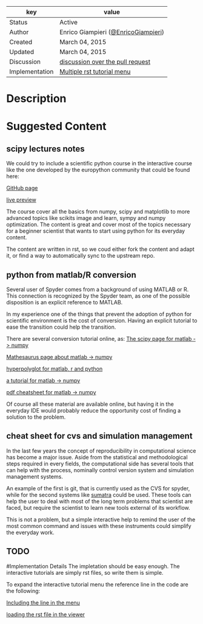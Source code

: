 | key            | value                                                 |
|----------------|-------------------------------------------------------|
| Status         | Active                                                |
| Author         | Enrico Giampieri ([@EnricoGiampieri](https://github.com/EnricoGiampieri))                  |
| Created        | March 04, 2015                                     |
| Updated        | March 04, 2015                                     |
| Discussion     | [discussion over the pull request](https://github.com/spyder-ide/spyder/pull/2225)    |
| Implementation | [Multiple rst tutorial menu](https://github.com/spyder-ide/spyder/pull/2225)                                        |

# Description

# Suggested Content

## scipy lectures notes
We could try to include a scientific python course in the interactive course like the one developed by the europython community that could be found here:

[GitHub page](https://github.com/scipy-lectures/scipy-lecture-notes)

[live preview](http://scipy-lectures.github.io/)

The course cover all the basics from numpy, scipy and matplotlib to more advanced topics like scikits image and learn, sympy and numpy optimization.
The content is great and cover most of the topics necessary for a beginner scientist that wants to start using python for its everyday content.

The content are written in rst, so we coud either fork the content and adapt it, or find a way to automatically sync to the upstream repo.

## python from matlab/R conversion

Several user of Spyder comes from a background of using MATLAB or R.
This connection is recognized by the Spyder team, as one of the possible disposition is an explicit reference to MATLAB. 

In my experience one of the things that prevent the adoption of python for scientific environment is the cost of conversion. Having an explicit tutorial to ease the transition could help the transition.

There are several conversion tutorial online, as:
[The scipy page for matlab -> numpy](http://wiki.scipy.org/NumPy_for_Matlab_Users)

[Mathesaurus page about matlab -> numpy](http://mathesaurus.sourceforge.net/matlab-numpy.html)

[hyperpolyglot for matlab, r and python](http://hyperpolyglot.org/numerical-analysis)

[a tutorial for matlab -> numpy](http://bastibe.de/2013-01-20-a-python-primer-for-matlab-users.html)

[pdf cheatsheet for matlab -> numpy](http://web.stanford.edu/class/physics91si/2014/handouts/matlab-python-xref.pdf)

Of course all these material are available online, but having it in the everyday IDE would probably reduce the opportunity cost of finding a solution to the problem.

## cheat sheet for cvs and simulation management
In the last few years the concept of reproducibility in computational science has become a major issue.
Aside from the statistical and methodological steps required in every fields, the computational side has several tools that can help with the process, nominally control version system and simulation management systems.

An example of the first is git, that is currently used as the CVS for spyder, while for the second systems like [sumatra](https://pythonhosted.org/Sumatra/) could be used.
These tools can help the user to deal with most of the long term problems that scientist are faced, but require the scientist to learn new tools external of its workflow.

This is not a problem, but a simple interactive help to remind the user of the most common command and issues with these instruments could simplify the everyday work.

## TODO

#Implementation Details
The impletation should be easy enough.
The interactive tutorials are simply rst files, so write them is simple.

To expand the interactive tutorial menu the reference line in the code are the following:

[Including the line in the menu](https://github.com/EnricoGiampieri/spyder/blob/master/spyderlib/spyder.py#L975)

[loading the rst file in the viewer](https://github.com/EnricoGiampieri/spyder/blob/master/spyderlib/plugins/inspector.py#L776)